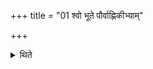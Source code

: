 +++
title = "01 श्वो भूते पौर्वाह्णिकीभ्याम्"

+++

<details><summary>थिते</summary>

श्वो भूते पौर्वाह्णिकीभ्यां प्रचर्य द्वितीयां चितिं चिनोति १
</details>
